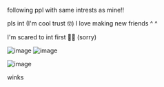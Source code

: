 following ppl with same intrests as mine!! 

pls int (I'm cool trust 🤓) I love making new friends ^ ^


I'm scared to int first 🥀😔 (sorry)

 ![image](https://github.com/user-attachments/assets/f2a29cd5-447f-4273-a337-3f26bc237732)
![image](https://github.com/user-attachments/assets/f8e99ba4-25f2-4098-af14-52b6f638e2ae)




![image](https://github.com/user-attachments/assets/63174262-0109-477b-9a4f-2a386fdb4285)


winks 







